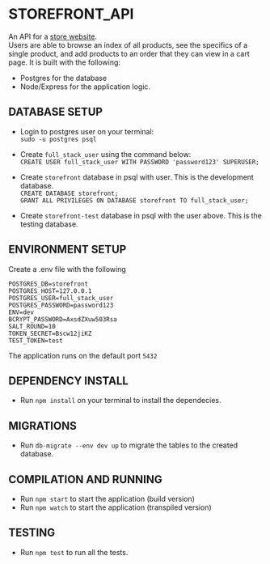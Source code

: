 # STOREFRONT_API
An API for a [store website](https://github.com/Fmlog/angular-storeproject).  
Users are able to browse an index of all products, see the specifics of a single product, and add products to an order that they can view in a cart page.
It is built with the following:
* Postgres for the database
* Node/Express for the application logic.  

## DATABASE SETUP
* Login to postgres user on your terminal:  
`sudo -u postgres psql`

* Create  `full_stack_user` using the command below:  
 `CREATE USER full_stack_user WITH PASSWORD 'password123' SUPERUSER;`

* Create `storefront` database in psql with user. This is the development database.  
 `CREATE DATABASE storefront;`  
 `GRANT ALL PRIVILEGES ON DATABASE storefront TO full_stack_user;`

* Create `storefront-test` database in psql with the user above. This is the testing database.

## ENVIRONMENT SETUP
Create a .env file with the following
```
POSTGRES_DB=storefront  
POSTGRES_HOST=127.0.0.1  
POSTGRES_USER=full_stack_user  
POSTGRES_PASSWORD=password123  
ENV=dev  
BCRYPT_PASSWORD=AxsdZXuw503Rsa  
SALT_ROUND=10  
TOKEN_SECRET=Bscw12jiKZ  
TEST_TOKEN=test  
```
The application runs on the default port `5432`

## DEPENDENCY INSTALL
* Run `npm install` on your terminal to install the dependecies. 

## MIGRATIONS
* Run `db-migrate --env dev up` to migrate the tables to the created database.

## COMPILATION AND RUNNING
* Run `npm start` to start the application (build version)
* Run `npm watch` to start the application (transpiled version)
    
## TESTING
* Run `npm test` to run all the tests.

